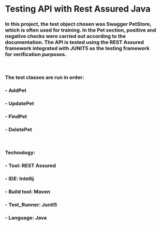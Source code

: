 <h1>Testing API with Rest Assured Java</h1>
<h3>In this project, the test object chosen was Swagger PetStore, which is often used for training. In the Pet section, positive and negative checks were carried out according to the documentation. The API is tested using the REST Assured framework integrated with JUNIT5 as the testing framework for verification purposes.</h3>
<br>
<h3>The test classes are run in order:</h3>
<h3>- AddPet</h3>
<h3>- UpdatePet</h3>
<h3>- FindPet</h3>
<h3>- DeletePet</h3>
<br> 
<h3>Technology:</h3>
<h3>- Tool: REST Assured</h3>
<h3>- IDE: Intellij</h3>
<h3>- Build tool: Maven</h3>
<h3>- Test_Runner: Junit5</h3>
<h3>- Language: Java</h3>
